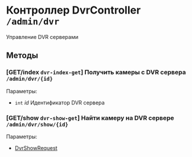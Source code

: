 # Контроллер DvrController `/admin/dvr`

Управление DVR серверами

## Методы

### [GET/index `dvr-index-get`] Получить камеры с DVR сервера `/admin/dvr/{id}`

Параметры: 

- `int` *id* Идентификатор DVR сервера

### [GET/show `dvr-show-get`] Найти камеру на DVR сервере `/admin/dvr/show/{id}`

Параметры: 

- [DvrShowRequest](../OBJECT.md#DvrShowRequest) 
